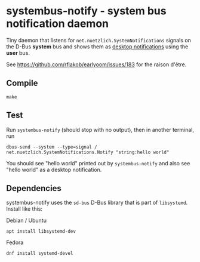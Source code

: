 systembus-notify - system bus notification daemon
=================================================

Tiny daemon that listens for `net.nuetzlich.SystemNotifications`
signals on the D-Bus **system** bus and shows them as
[desktop notifications](https://developer.gnome.org/notification-spec/)
using the **user** bus.

See https://github.com/rfjakob/earlyoom/issues/183 for the raison d'être.


Compile
-------

```
make
```

Test
----

Run `systembus-notify` (should stop with no output), then in another
terminal, run

```
dbus-send --system --type=signal / net.nuetzlich.SystemNotifications.Notify "string:hello world"
```

You should see "hello world" printed out by `systembus-notify` and also see "hello world"
as a desktop notification.


Dependencies
------------

systembus-notify uses the `sd-bus` D-Bus library that is part of `libsystemd`.
Install like this:

Debian / Ubuntu

```
apt install libsystemd-dev
```

Fedora

```
dnf install systemd-devel
```
